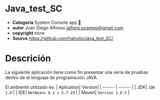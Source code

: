 # Java_test_SC

* **Categoría**    System Console app 📡
* **autor**      Juan Diego Alfonso <jalfons.ocampo@gmail.com>
* **copyright**   none
* **Source**      https://github.com/halcolo/Java_test_SC/ 

# Descrición

La siguiente aplicación tiene como fin presentar una serie de pruebas dentro de el lenguaje de programación JAVA.

El ambiente utilizado es:
 | Aplication| Version|
| ------ | ------ |
| JDK| `JDK 1.8` |
| IDE| `NetBeans 8.2 v 5.7.19` |
| Maven| `Version 3.0.5` |
